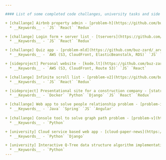 ```yaml
---

#### List of some completed code challanges, university tasks and side projects:

+ [challange] Airbnb property admin - [problem-h](https://github.com/buz-zard/_archive/tree/master/problem-h) (2018-02)
  * __Keywords__ - `JS` `React` `Redux`

+ [challange] Login form + server list - [tservers](https://github.com/buz-zard/senior-frontend-party) (2017-09)
  * __Keywords__ - `JS` `React` `Redux`

+ [challange] Quiz app - [problem-mld](https://github.com/buz-zard/_archive/tree/master/problem-mld) (2017-05)
  * __Keywords__ - `AWS (S3, CloudFront, ElasticBeanstalk, RDS)` `JS` `Node` `Express` `React` `Redux`

+ [sideproject] Personal website - [kode.lt](https://github.com/buz-zard/kode.lt) (2017)
  * __Keywords__ - `AWS (S3, CloudFront, Route 53)` `JS` `React`

+ [challange] Infinite scroll list - [problem-v2](https://github.com/buz-zard/_archive/tree/master/problem-v2) (2017-04)
  * __Keywords__ - `JS` `React` `Redux`

+ [sideproject] Presentational site for a construction company - [statrem](https://github.com/buz-zard/statrem-web) (2015-12)
  * __Keywords__ - `Docker` `Python` `Django` `JS` `React` `Redux`

+ [challange] Web app to solve people relationship problem - [problem-i](https://github.com/buz-zard/_archive/tree/master/problem-i) (2015-02)
  * __Keywords__ - `Java` `Spring` `JS` `Angular`
 
+ [challange] Console tool to solve graph path problem - [problem-v](https://github.com/buz-zard/_archive/tree/master/problem-v) (2015-02)
  * __Keywords__ - `Python`

+ [university] Cloud service based web app - [cloud-paper-news](https://github.com/buz-zard/_archive/tree/master/cloud-paper-news) (2014-10)
  * __Keywords__ - `Python` `Django`

+ [university] Interactive Q-Tree data structure algorithm implementation - [quadoctree](https://github.com/buz-zard/_archive/tree/master/quadoctree) (2014-03)
  * __Keywords__ - `Python`
---
```

